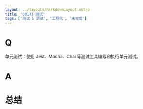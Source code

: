 ```yaml
---
layout: ../layouts/MarkdownLayout.astro
title: '00173 测试'
tags: ['测试 & 调试', '工程化', '未完成']
---
```


# Q

单元测试：使用 Jest、Mocha、Chai 等测试工具编写和执行单元测试。

# A



# 总结



<script>
  function func() {

  }
  
</script>